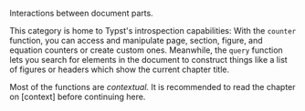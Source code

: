 Interactions between document parts.

This category is home to Typst's introspection capabilities: With the `counter`
function, you can access and manipulate page, section, figure, and equation
counters or create custom ones. Meanwhile, the `query` function lets you search
for elements in the document to construct things like a list of figures or
headers which show the current chapter title.

Most of the functions are _contextual._ It is recommended to read the chapter on
[context] before continuing here.
